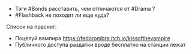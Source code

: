 - Тэги #Bonds  расставить, чем отличаются от #Drama ?
- #Flashback не походит ли еще куда?


Список на прасниг:
- Поцелуй вампира  https://fedorombra.itch.io/kissofthevampire
- Публичного доступа раздатки вроде бесплатно на станции лежат